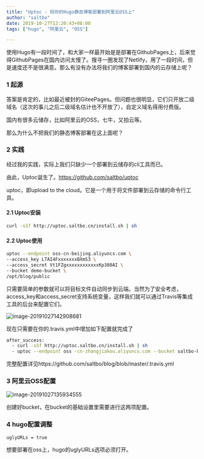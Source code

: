 ```yaml
---
title: "Uptoc - 将你的Hugo静态博客部署到阿里云OSS上"
author: "saltbo"
date: 2019-10-27T12:20:43+08:00
tags: ["hugo", "阿里云", "OSS"] 

---
```


使用Hugo有一段时间了，和大家一样最开始是是部署在GithubPages上，后来觉得GithubPages在国内访问太慢了。搜寻一圈发现了Netlify，用了一段时间，但是速度还不是很满意。那么有没有办法将我们的博客部署到国内的云存储上呢？

<!--more-->

### 1 起源

答案是肯定的，比如最近被封的GiteePages。但问题也很明显，它们只开放二级域名（这次的事儿之后二级域名估计也不开放了），自定义域名得用付费版。

国内有很多云储存，比如阿里云的OSS，七牛，又拍云等。

那么为什么不把我们的静态博客部署在这上面呢？

### 2 实践

经过我的实践，实际上我们只缺少一个部署到云储存的cli工具而已。

由此，Uptoc诞生了。https://github.com/saltbo/uptoc

uptoc，即upload to the cloud。它是一个用于将文件部署到云存储的命令行工具。

#### 2.1 Uptoc安装

```sh
curl -sSf http://uptoc.saltbo.cn/install.sh | sh
```

#### 2.2 Uptoc使用

```sh
uptoc --endpoint oss-cn-beijing.aliyuncs.com \
--access_key LTAI4FxxxxxxxBXmS3 \
--access_secret Vt1FZgxxxxxxxxxxxxKp380AI \
--bucket demo-bucket \
/opt/blog/public
```

只需要简单的参数就可以将目标文件自动同步到云端。当然为了安全考虑，access_key和access_secret支持系统变量，这样我们就可以通过Travis等集成工具的后台来配置它们。

![image-20191027142908681](/images/posts/image-20191027124716113.png)

现在只需要在你的.travis.yml中增加如下配置就完成了

```bash
after_success:
  - curl -sSf http://uptoc.saltbo.cn/install.sh | sh
  - uptoc --endpoint oss -cn-zhangjiakou.aliyuncs.com --bucket saltbo-blog public
```

完整配置详见https://github.com/saltbo/blog/blob/master/.travis.yml

### 3 阿里云OSS配置

![image-20191027135934555](/images/posts/image-20191027135934555.png)

创建好bucket，在bucket的基础设置里需要进行这两项配置。



### 4 hugo配置调整

```
uglyURLs = true
```

想要部署在oss上，hugo的uglyURLs选项必须打开。